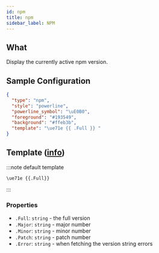```yaml
---
id: npm
title: npm
sidebar_label: NPM
---
```


## What

Display the currently active npm version.

## Sample Configuration

```json
{
  "type": "npm",
  "style": "powerline",
  "powerline_symbol": "\uE0B0",
  "foreground": "#193549",
  "background": "#ffeb3b",
  "template": "\ue71e {{ .Full }} "
}
```

## Template ([info][templates])

:::note default template

``` template
\ue71e {{.Full}}
```

:::

### Properties

- `.Full`: `string` - the full version
- `.Major`: `string` - major number
- `.Minor`: `string` - minor number
- `.Patch`: `string` - patch number
- `.Error`: `string` - when fetching the version string errors

[templates]: /docs/configuration/templates

